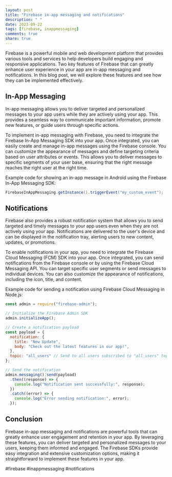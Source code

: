 ```yaml
---
layout: post
title: "Firebase in-app messaging and notifications"
description: " "
date: 2023-09-22
tags: [firebase, inappmessaging]
comments: true
share: true
---
```


Firebase is a powerful mobile and web development platform that provides various tools and services to help developers build engaging and responsive applications. Two key features of Firebase that can greatly enhance user experience in your app are in-app messaging and notifications. In this blog post, we will explore these features and see how they can be implemented effectively.

## In-App Messaging
In-app messaging allows you to deliver targeted and personalized messages to your app users while they are actively using your app. This provides a seamless way to communicate important information, promote new features, or guide users through specific actions.

To implement in-app messaging with Firebase, you need to integrate the Firebase In-App Messaging SDK into your app. Once integrated, you can easily create and manage in-app messages using the Firebase console. You can customize the appearance of messages and define targeting criteria based on user attributes or events. This allows you to deliver messages to specific segments of your user base, ensuring that the right message reaches the right user at the right time.

Example code for showing an in-app message in Android using the Firebase In-App Messaging SDK:

```java
FirebaseInAppMessaging.getInstance().triggerEvent("my_custom_event");
```

## Notifications
Firebase also provides a robust notification system that allows you to send targeted and timely messages to your app users even when they are not actively using your app. Notifications are delivered to the user's device and can be displayed in the notification tray, alerting users to new content, updates, or promotions.

To enable notifications in your app, you need to integrate the Firebase Cloud Messaging (FCM) SDK into your app. Once integrated, you can send notifications from the Firebase console or by using the Firebase Cloud Messaging API. You can target specific user segments or send messages to individual devices. You can also customize the appearance of notifications, including the icon, title, and content.

Example code for sending a notification using Firebase Cloud Messaging in Node.js:

```javascript
const admin = require("firebase-admin");

// Initialize the Firebase Admin SDK
admin.initializeApp();

// Create a notification payload
const payload = {
  notification: {
    title: "New Update",
    body: "Check out the latest features in our app!",
  },
  topic: "all_users" // Send to all users subscribed to "all_users" topic
};

// Send the notification
admin.messaging().send(payload)
  .then((response) => {
    console.log("Notification sent successfully:", response);
  })
  .catch((error) => {
    console.log("Error sending notification:", error);
  });
```

## Conclusion
Firebase in-app messaging and notifications are powerful tools that can greatly enhance user engagement and retention in your app. By leveraging these features, you can deliver targeted and personalized messages to your users, keeping them informed and engaged. The Firebase SDKs provide easy integration and extensive customization options, making it straightforward to implement these features in your app.

#firebase #inappmessaging #notifications